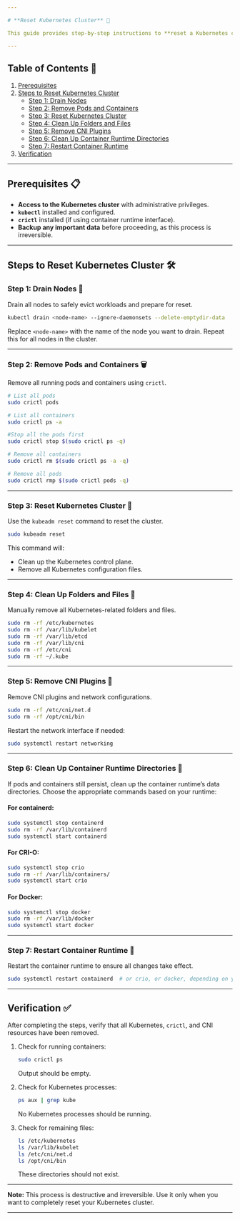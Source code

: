 ```yaml
---

# **Reset Kubernetes Cluster** 🔄

This guide provides step-by-step instructions to **reset a Kubernetes cluster**, including removing all associated folders, `crictl`-related resources, and CNI plugins. Use this guide with caution, as it will completely wipe your cluster configuration and data.

---
```


## **Table of Contents** 📑

1. [Prerequisites](#prerequisites-)
2. [Steps to Reset Kubernetes Cluster](#steps-to-reset-kubernetes-cluster-)
   - [Step 1: Drain Nodes](#step-1-drain-nodes-)
   - [Step 2: Remove Pods and Containers](#step-2-remove-pods-and-containers-)
   - [Step 3: Reset Kubernetes Cluster](#step-3-reset-kubernetes-cluster-)
   - [Step 4: Clean Up Folders and Files](#step-4-clean-up-folders-and-files-)
   - [Step 5: Remove CNI Plugins](#step-5-remove-cni-plugins-)
   - [Step 6: Clean Up Container Runtime Directories](#step-6-clean-up-container-runtime-directories-)
   - [Step 7: Restart Container Runtime](#step-7-restart-container-runtime-)
3. [Verification](#verification-)

---

## **Prerequisites** 📋

- **Access to the Kubernetes cluster** with administrative privileges.
- **`kubectl`** installed and configured.
- **`crictl`** installed (if using container runtime interface).
- **Backup any important data** before proceeding, as this process is irreversible.

---

## **Steps to Reset Kubernetes Cluster** 🛠️

### **Step 1: Drain Nodes** 🚿

Drain all nodes to safely evict workloads and prepare for reset.

```bash
kubectl drain <node-name> --ignore-daemonsets --delete-emptydir-data
```

Replace `<node-name>` with the name of the node you want to drain. Repeat this for all nodes in the cluster.

---

### **Step 2: Remove Pods and Containers** 🗑️

Remove all running pods and containers using `crictl`.

```bash
# List all pods
sudo crictl pods

# List all containers
sudo crictl ps -a

#Stop all the pods first
sudo crictl stop $(sudo crictl ps -q)

# Remove all containers
sudo crictl rm $(sudo crictl ps -a -q)

# Remove all pods
sudo crictl rmp $(sudo crictl pods -q)
```

---

### **Step 3: Reset Kubernetes Cluster** 🔧

Use the `kubeadm reset` command to reset the cluster.

```bash
sudo kubeadm reset
```

This command will:
- Clean up the Kubernetes control plane.
- Remove all Kubernetes configuration files.

---

### **Step 4: Clean Up Folders and Files** 🧹

Manually remove all Kubernetes-related folders and files.

```bash
sudo rm -rf /etc/kubernetes
sudo rm -rf /var/lib/kubelet
sudo rm -rf /var/lib/etcd
sudo rm -rf /var/lib/cni
sudo rm -rf /etc/cni
sudo rm -rf ~/.kube
```

---

### **Step 5: Remove CNI Plugins** 🔌

Remove CNI plugins and network configurations.

```bash
sudo rm -rf /etc/cni/net.d
sudo rm -rf /opt/cni/bin
```

Restart the network interface if needed:

```bash
sudo systemctl restart networking
```

---

### **Step 6: Clean Up Container Runtime Directories** 🧽

If pods and containers still persist, clean up the container runtime’s data directories. Choose the appropriate commands based on your runtime:

#### **For containerd:**
```bash
sudo systemctl stop containerd
sudo rm -rf /var/lib/containerd
sudo systemctl start containerd
```

#### **For CRI-O:**
```bash
sudo systemctl stop crio
sudo rm -rf /var/lib/containers/
sudo systemctl start crio
```

#### **For Docker:**
```bash
sudo systemctl stop docker
sudo rm -rf /var/lib/docker
sudo systemctl start docker
```

---

### **Step 7: Restart Container Runtime** 🔄

Restart the container runtime to ensure all changes take effect.

```bash
sudo systemctl restart containerd  # or crio, or docker, depending on your runtime
```

---

## **Verification** ✅

After completing the steps, verify that all Kubernetes, `crictl`, and CNI resources have been removed.

1. Check for running containers:
   ```bash
   sudo crictl ps
   ```
   Output should be empty.

2. Check for Kubernetes processes:
   ```bash
   ps aux | grep kube
   ```
   No Kubernetes processes should be running.

3. Check for remaining files:
   ```bash
   ls /etc/kubernetes
   ls /var/lib/kubelet
   ls /etc/cni/net.d
   ls /opt/cni/bin
   ```
   These directories should not exist.

---

**Note:** This process is destructive and irreversible. Use it only when you want to completely reset your Kubernetes cluster.

---
